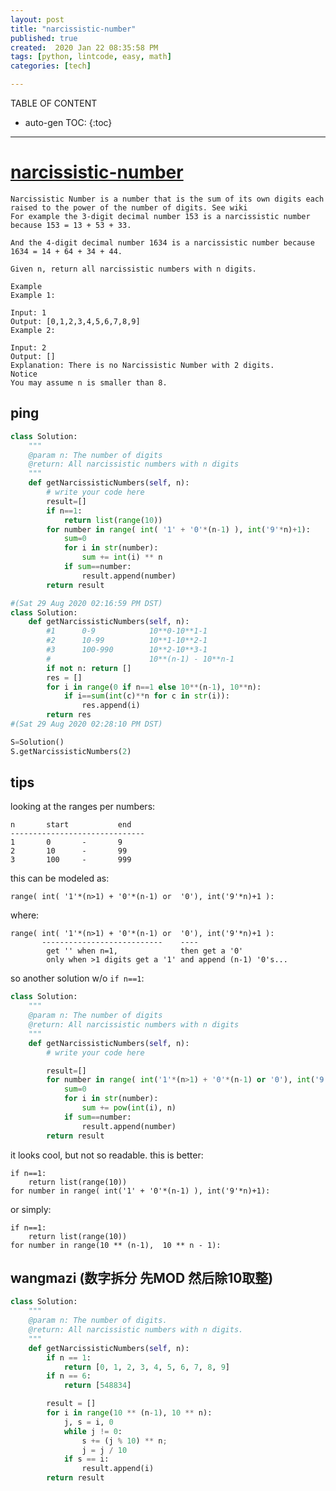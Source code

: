 ```yaml
---
layout: post
title: "narcissistic-number"
published: true
created:  2020 Jan 22 08:35:58 PM
tags: [python, lintcode, easy, math]
categories: [tech]

---
```


TABLE OF CONTENT

* auto-gen TOC:
{:toc}

- - -


# [narcissistic-number](https://www.lintcode.com/problem/narcissistic-number/description?_from=ladder&&fromId=99)

    Narcissistic Number is a number that is the sum of its own digits each raised to the power of the number of digits. See wiki
    For example the 3-digit decimal number 153 is a narcissistic number because 153 = 13 + 53 + 33.

    And the 4-digit decimal number 1634 is a narcissistic number because 1634 = 14 + 64 + 34 + 44.

    Given n, return all narcissistic numbers with n digits.

    Example
    Example 1:

    Input: 1
    Output: [0,1,2,3,4,5,6,7,8,9]
    Example 2:

    Input: 2
    Output: []
    Explanation: There is no Narcissistic Number with 2 digits.
    Notice
    You may assume n is smaller than 8.

## ping

```python
class Solution:
    """
    @param n: The number of digits
    @return: All narcissistic numbers with n digits
    """
    def getNarcissisticNumbers(self, n):
        # write your code here
        result=[]
        if n==1:
            return list(range(10))
        for number in range( int( '1' + '0'*(n-1) ), int('9'*n)+1):
            sum=0
            for i in str(number):
                sum += int(i) ** n
            if sum==number:
                result.append(number)
        return result
```

```python
#(Sat 29 Aug 2020 02:16:59 PM DST) 
class Solution:
    def getNarcissisticNumbers(self, n):
        #1      0-9            10**0-10**1-1
        #2      10-99          10**1-10**2-1
        #3      100-990        10**2-10**3-1
        #                      10**(n-1) - 10**n-1
        if not n: return []
        res = []
        for i in range(0 if n==1 else 10**(n-1), 10**n):
            if i==sum(int(c)**n for c in str(i)):
                res.append(i)
        return res
#(Sat 29 Aug 2020 02:28:10 PM DST) 

S=Solution()
S.getNarcissisticNumbers(2)

```


## tips

looking at the ranges per numbers:

    n       start           end
    ------------------------------
    1       0       -       9
    2       10      -       99
    3       100     -       999

this can be modeled as:

    range( int( '1'*(n>1) + '0'*(n-1) or  '0'), int('9'*n)+1 ):

where:

    range( int( '1'*(n>1) + '0'*(n-1) or  '0'), int('9'*n)+1 ):
           ---------------------------    ----
            get '' when n=1,              then get a '0'
            only when >1 digits get a '1' and append (n-1) '0's...


so another solution w/o `if n==1`:

```python
class Solution:
    """
    @param n: The number of digits
    @return: All narcissistic numbers with n digits
    """
    def getNarcissisticNumbers(self, n):
        # write your code here

        result=[]
        for number in range( int('1'*(n>1) + '0'*(n-1) or '0'), int('9'*n)+1):
            sum=0
            for i in str(number):
                sum += pow(int(i), n)
            if sum==number:
                result.append(number)
        return result
```

it looks cool, but not so readable. this is better:

    if n==1:
        return list(range(10))
    for number in range( int('1' + '0'*(n-1) ), int('9'*n)+1):

or simply:

    if n==1:
        return list(range(10))
    for number in range(10 ** (n-1),  10 ** n - 1):


## wangmazi (数字拆分 先MOD 然后除10取整)

```python
class Solution:
    """
    @param n: The number of digits.
    @return: All narcissistic numbers with n digits.
    """
    def getNarcissisticNumbers(self, n):
        if n == 1:
            return [0, 1, 2, 3, 4, 5, 6, 7, 8, 9]
        if n == 6:
            return [548834]

        result = []
        for i in range(10 ** (n-1), 10 ** n):
            j, s = i, 0
            while j != 0:
                s += (j % 10) ** n;
                j = j / 10
            if s == i:
                result.append(i)
        return result
```
